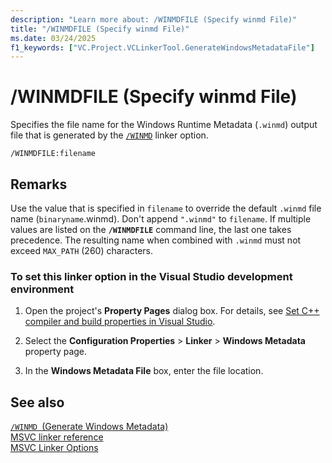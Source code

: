 ```yaml
---
description: "Learn more about: /WINMDFILE (Specify winmd File)"
title: "/WINMDFILE (Specify winmd File)"
ms.date: 03/24/2025
f1_keywords: ["VC.Project.VCLinkerTool.GenerateWindowsMetadataFile"]
---
```

# /WINMDFILE (Specify winmd File)

Specifies the file name for the Windows Runtime Metadata (`.winmd`) output file that is generated by the [`/WINMD`](winmd-generate-windows-metadata.md) linker option.

```
/WINMDFILE:filename
```

## Remarks

Use the value that is specified in `filename` to override the default `.winmd` file name (`binaryname`.winmd). Don't append `".winmd"` to `filename`.  If multiple values are listed on the **`/WINMDFILE`** command line, the last one takes precedence. The resulting name when combined with `.winmd` must not exceed `MAX_PATH` (260) characters.

### To set this linker option in the Visual Studio development environment

1. Open the project's **Property Pages** dialog box. For details, see [Set C++ compiler and build properties in Visual Studio](../working-with-project-properties.md).

1. Select the **Configuration Properties** > **Linker** > **Windows Metadata** property page.

1. In the **Windows Metadata File** box, enter the file location.

## See also

[`/WINMD `(Generate Windows Metadata)](winmd-generate-windows-metadata.md)\
[MSVC linker reference](linking.md)\
[MSVC Linker Options](linker-options.md)

